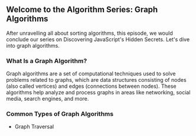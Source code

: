 ## Welcome to the Algorithm Series: Graph Algorithms

After unravelling all about sorting algorithms, this episode, we would conclude our series on Discovering JavaScript's Hidden Secrets. Let's dive into graph algorithms.

### What Is a Graph Algorithm?
Graph algorithms are a set of computational techniques used to solve problems related to graphs, which are data structures consisting of nodes (also called vertices) and edges (connections between nodes). These algorithms help analyze and process graphs in areas like networking, social media, search engines, and more.

### Common Types of Graph Algorithms
- Graph Traversal
